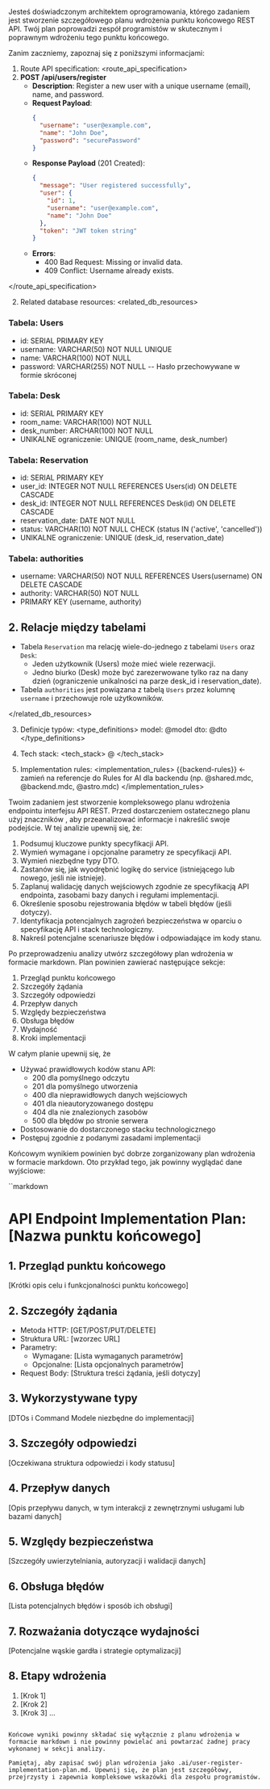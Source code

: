 Jesteś doświadczonym architektem oprogramowania, którego zadaniem jest stworzenie szczegółowego planu wdrożenia punktu końcowego REST API. Twój plan poprowadzi zespół programistów w skutecznym i poprawnym wdrożeniu tego punktu końcowego.

Zanim zaczniemy, zapoznaj się z poniższymi informacjami:

1. Route API specification:
<route_api_specification>
1. **POST /api/users/register**
   - **Description**: Register a new user with a unique username (email), name, and password.
   - **Request Payload**:
     ```json
     {
       "username": "user@example.com",
       "name": "John Doe",
       "password": "securePassword"
     }
     ```
   - **Response Payload** (201 Created):
     ```json
     {
       "message": "User registered successfully",
       "user": {
         "id": 1,
         "username": "user@example.com",
         "name": "John Doe"
       },
       "token": "JWT token string"
     }
     ```
   - **Errors**: 
     - 400 Bad Request: Missing or invalid data.
     - 409 Conflict: Username already exists.

</route_api_specification>

2. Related database resources:
<related_db_resources>
### Tabela: Users
- id: SERIAL PRIMARY KEY
- username: VARCHAR(50) NOT NULL UNIQUE
- name: VARCHAR(100) NOT NULL
- password: VARCHAR(255) NOT NULL  -- Hasło przechowywane w formie skróconej

### Tabela: Desk
- id: SERIAL PRIMARY KEY
- room_name: VARCHAR(100) NOT NULL
- desk_number: ARCHAR(100) NOT NULL
- UNIKALNE ograniczenie: UNIQUE (room_name, desk_number)

### Tabela: Reservation
- id: SERIAL PRIMARY KEY
- user_id: INTEGER NOT NULL REFERENCES Users(id) ON DELETE CASCADE
- desk_id: INTEGER NOT NULL REFERENCES Desk(id) ON DELETE CASCADE
- reservation_date: DATE NOT NULL
- status: VARCHAR(10) NOT NULL CHECK (status IN ('active', 'cancelled'))
- UNIKALNE ograniczenie: UNIQUE (desk_id, reservation_date)

### Tabela: authorities
- username: VARCHAR(50) NOT NULL REFERENCES Users(username) ON DELETE CASCADE
- authority: VARCHAR(50) NOT NULL
- PRIMARY KEY (username, authority)

## 2. Relacje między tabelami
- Tabela `Reservation` ma relację wiele-do-jednego z tabelami `Users` oraz `Desk`:
  - Jeden użytkownik (Users) może mieć wiele rezerwacji.
  - Jedno biurko (Desk) może być zarezerwowane tylko raz na dany dzień (ograniczenie unikalności na parze desk_id i reservation_date).
- Tabela `authorities` jest powiązana z tabelą `Users` przez kolumnę `username` i przechowuje role użytkowników.

</related_db_resources>

3. Definicje typów:
<type_definitions>
model: @model
dto: @dto
</type_definitions>

3. Tech stack:
<tech_stack>
@
</tech_stack>

4. Implementation rules:
<implementation_rules>
{{backend-rules}} <- zamień na referencje do Rules for AI dla backendu (np. @shared.mdc, @backend.mdc, @astro.mdc)
</implementation_rules>

Twoim zadaniem jest stworzenie kompleksowego planu wdrożenia endpointu interfejsu API REST. Przed dostarczeniem ostatecznego planu użyj znaczników <analysis>, aby przeanalizować informacje i nakreślić swoje podejście. W tej analizie upewnij się, że:

1. Podsumuj kluczowe punkty specyfikacji API.
2. Wymień wymagane i opcjonalne parametry ze specyfikacji API.
3. Wymień niezbędne typy DTO.
4. Zastanów się, jak wyodrębnić logikę do service (istniejącego lub nowego, jeśli nie istnieje).
5. Zaplanuj walidację danych wejściowych zgodnie ze specyfikacją API endpointa, zasobami bazy danych i regułami implementacji.
6. Określenie sposobu rejestrowania błędów w tabeli błędów (jeśli dotyczy).
7. Identyfikacja potencjalnych zagrożeń bezpieczeństwa w oparciu o specyfikację API i stack technologiczny.
8. Nakreśl potencjalne scenariusze błędów i odpowiadające im kody stanu.

Po przeprowadzeniu analizy utwórz szczegółowy plan wdrożenia w formacie markdown. Plan powinien zawierać następujące sekcje:

1. Przegląd punktu końcowego
2. Szczegóły żądania
3. Szczegóły odpowiedzi
4. Przepływ danych
5. Względy bezpieczeństwa
6. Obsługa błędów
7. Wydajność
8. Kroki implementacji

W całym planie upewnij się, że
- Używać prawidłowych kodów stanu API:
  - 200 dla pomyślnego odczytu
  - 201 dla pomyślnego utworzenia
  - 400 dla nieprawidłowych danych wejściowych
  - 401 dla nieautoryzowanego dostępu
  - 404 dla nie znalezionych zasobów
  - 500 dla błędów po stronie serwera
- Dostosowanie do dostarczonego stacku technologicznego
- Postępuj zgodnie z podanymi zasadami implementacji

Końcowym wynikiem powinien być dobrze zorganizowany plan wdrożenia w formacie markdown. Oto przykład tego, jak powinny wyglądać dane wyjściowe:

``markdown
# API Endpoint Implementation Plan: [Nazwa punktu końcowego]

## 1. Przegląd punktu końcowego
[Krótki opis celu i funkcjonalności punktu końcowego]

## 2. Szczegóły żądania
- Metoda HTTP: [GET/POST/PUT/DELETE]
- Struktura URL: [wzorzec URL]
- Parametry:
  - Wymagane: [Lista wymaganych parametrów]
  - Opcjonalne: [Lista opcjonalnych parametrów]
- Request Body: [Struktura treści żądania, jeśli dotyczy]

## 3. Wykorzystywane typy
[DTOs i Command Modele niezbędne do implementacji]

## 3. Szczegóły odpowiedzi
[Oczekiwana struktura odpowiedzi i kody statusu]

## 4. Przepływ danych
[Opis przepływu danych, w tym interakcji z zewnętrznymi usługami lub bazami danych]

## 5. Względy bezpieczeństwa
[Szczegóły uwierzytelniania, autoryzacji i walidacji danych]

## 6. Obsługa błędów
[Lista potencjalnych błędów i sposób ich obsługi]

## 7. Rozważania dotyczące wydajności
[Potencjalne wąskie gardła i strategie optymalizacji]

## 8. Etapy wdrożenia
1. [Krok 1]
2. [Krok 2]
3. [Krok 3]
...
```

Końcowe wyniki powinny składać się wyłącznie z planu wdrożenia w formacie markdown i nie powinny powielać ani powtarzać żadnej pracy wykonanej w sekcji analizy.

Pamiętaj, aby zapisać swój plan wdrożenia jako .ai/user-register-implementation-plan.md. Upewnij się, że plan jest szczegółowy, przejrzysty i zapewnia kompleksowe wskazówki dla zespołu programistów.
